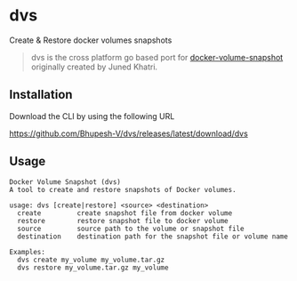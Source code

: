 # dvs

Create & Restore docker volumes snapshots

> dvs is the cross platform go based port for [docker-volume-snapshot](https://github.com/junedkhatri31/docker-volume-snapshot) originally created by Juned Khatri.

## Installation

Download the CLI by using the following URL

https://github.com/Bhupesh-V/dvs/releases/latest/download/dvs


## Usage

```
Docker Volume Snapshot (dvs)
A tool to create and restore snapshots of Docker volumes.

usage: dvs [create|restore] <source> <destination>
  create         create snapshot file from docker volume
  restore        restore snapshot file to docker volume
  source         source path to the volume or snapshot file
  destination    destination path for the snapshot file or volume name

Examples:
  dvs create my_volume my_volume.tar.gz
  dvs restore my_volume.tar.gz my_volume

```
